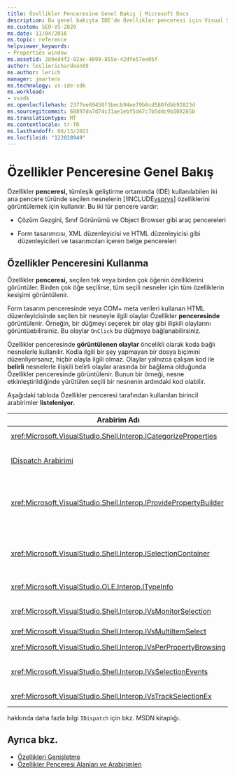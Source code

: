 ```yaml
---
title: Özellikler Penceresine Genel Bakış | Microsoft Docs
description: Bu genel bakışta IDE'de Özellikler penceresi için Visual Studio arabirimleri öğrenin.
ms.custom: SEO-VS-2020
ms.date: 11/04/2016
ms.topic: reference
helpviewer_keywords:
- Properties window
ms.assetid: 289ed4f2-02ac-4899-855e-42dfe57ee05f
author: leslierichardson95
ms.author: lerich
manager: jmartens
ms.technology: vs-ide-sdk
ms.workload:
- vssdk
ms.openlocfilehash: 2377ee69458f3becb94ee79b8cd580fdbb92823d
ms.sourcegitcommit: 68897da7d74c31ae1ebf5d47c7b5ddc9b108265b
ms.translationtype: MT
ms.contentlocale: tr-TR
ms.lasthandoff: 08/13/2021
ms.locfileid: "122028949"
---
```

# <a name="properties-window-overview"></a>Özellikler Penceresine Genel Bakış
Özellikler **penceresi,** tümleşik geliştirme ortamında (IDE) kullanılabilen iki ana pencere türünde seçilen nesnelerin [!INCLUDE[vsprvs](../../code-quality/includes/vsprvs_md.md)] özelliklerini görüntülemek için kullanılır. Bu iki tür pencere vardır:

- Çözüm Gezgini, Sınıf Görünümü ve Object Browser gibi araç pencereleri

- Form tasarımcısı, XML düzenleyicisi ve HTML düzenleyicisi gibi düzenleyicileri ve tasarımcıları içeren belge pencereleri

## <a name="using-the-properties-window"></a>Özellikler Penceresini Kullanma
 Özellikler **penceresi,** seçilen tek veya birden çok öğenin özelliklerini görüntüler. Birden çok öğe seçilirse, tüm seçili nesneler için tüm özelliklerin kesişimi görüntülenir.

 Form tasarım penceresinde veya COM+ meta verileri kullanan HTML düzenleyicisinde seçilen bir nesneyle ilgili olaylar Özellikler **penceresinde** görüntülenir. Örneğin, bir düğmeyi seçerek bir olay gibi ilişkili olaylarını görüntüebilirsiniz. Bu olaylar `OnClick` bu düğmeye bağlanabilirsiniz.

 Özellikler penceresinde **görüntülenen olaylar** öncelikli olarak koda bağlı nesnelerle kullanılır. Kodla ilgili bir şey yapmayan bir dosya biçimini düzenliyorsanız, hiçbir olayla ilgili olmaz. Olaylar yalnızca çalışan kod ile **belirli** nesnelerle ilişkili belirli olaylar arasında bir bağlama olduğunda Özellikler penceresinde görüntülenir. Bunun bir örneği, nesne etkinleştirildiğinde yürütülen seçili bir nesnenin ardındaki kod olabilir.

 Aşağıdaki tabloda Özellikler penceresi tarafından kullanılan birincil arabirimler **listeleniyor.**

|Arabirim Adı|Açıklama|
|--------------------|-----------------|
|<xref:Microsoft.VisualStudio.Shell.Interop.ICategorizeProperties>|Özellikler penceresine kategorilerin listesini **sağlar** ve her özelliği bir kategoriye eşler.|
|[IDispatch Arabirimi](/previous-versions/windows/desktop/api/oaidl/nn-oaidl-idispatch)|Bir nesnenin yöntemlerini ve özelliklerini programlama araçlarına ve otomasyonu destekleyen diğer uygulamalara gösterir.|
|<xref:Microsoft.VisualStudio.Shell.Interop.IProvidePropertyBuilder>|Nesnenin kendisi tarafından uygulanan kalıcı iletişim *kutusu pencerelerini* açıp oluşturucular olarak adlandırılan üç nokta (...) düğmeleri sağlar. Bir değer kullanıcı tarafından bir metin alanına kolayca yazılamayca kullanılır. Örneğin, RGB değerini sizin için belirleyen bir renk seçici açmak için kullanılabilir.|
|<xref:Microsoft.VisualStudio.Shell.Interop.ISelectionContainer>|Özellikler penceresinde görüntülenen bilgileri güncelleştirmek için kullanılan nesnelere **erişim** sağlar. <xref:Microsoft.VisualStudio.Shell.Interop.ISelectionContainer> , görüntülenecek ilgili özelliklere sahip seçilebilir nesneler içeren her pencere için VSPackage'lar tarafından uygulanır.|
|<xref:Microsoft.VisualStudio.OLE.Interop.ITypeInfo>|Bir arabirimin yöntemleri ve bir yapının alanları gibi bir nesnenin türü hakkında bilgi sağlar.|
|<xref:Microsoft.VisualStudio.Shell.Interop.IVsMonitorSelection>|VSPackage'ların seçim olayları bildirimini almalarını ve geçerli proje hiyerarşisi, öğe, öğe değeri ve komut kullanıcı arabirimi bağlamı hakkında bilgi almalarını sağlar.|
|<xref:Microsoft.VisualStudio.Shell.Interop.IVsMultiItemSelect>|Ortama birden çok seçime erişim sağlar.|
|<xref:Microsoft.VisualStudio.Shell.Interop.IVsPerPropertyBrowsing>|Özellikler penceresinde görüntülenen bazı özelliklerde yerelleştirilmiş adlar sağlamak **için** kullanılır.|
|<xref:Microsoft.VisualStudio.Shell.Interop.IVsSelectionEvents>|Geçerli seçim, öğe değeri veya komut kullanıcı arabirimi bağlamında yapılan değişikliklerin kayıtlı VSPackage'larını bilgilendir.|
|<xref:Microsoft.VisualStudio.Shell.Interop.IVsTrackSelectionEx>|Geçerli seçimde bir değişikliğin ortamına bilgi sağlar ve yeni seçimle ilgili hiyerarşi ve öğe bilgilerine erişim sağlar.|

 hakkında daha fazla bilgi `IDispatch` için bkz. MSDN kitaplığı.

## <a name="see-also"></a>Ayrıca bkz.
- [Özellikleri Genişletme](../../extensibility/internals/extending-properties.md)
- [Özellikler Penceresi Alanları ve Arabirimleri](../../extensibility/internals/properties-window-fields-and-interfaces.md)
